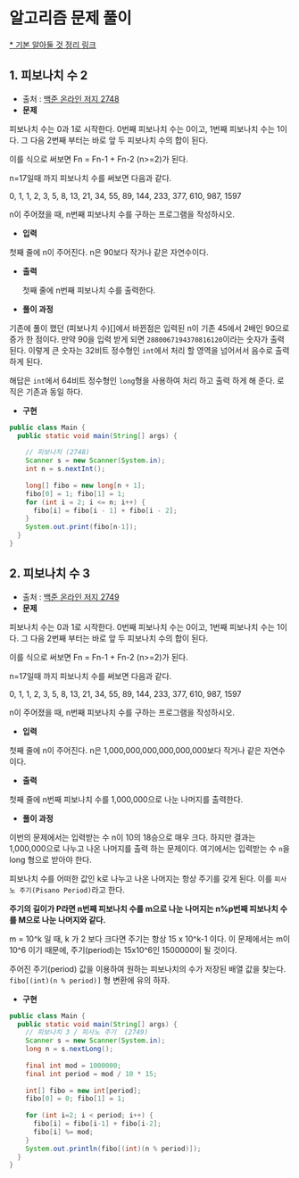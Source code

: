 # 알고리즘 문제 풀이 

[* 기본 알아둘 것 정리 링크](https://github.com/ksu3101/TIL/blob/master/Algorithm/base.md)  
  
## 1. 피보나치 수 2
- 출처 : [백준 온라인 저지 2748](https://www.acmicpc.net/problem/2748)
- **문제**

 피보나치 수는 0과 1로 시작한다. 0번째 피보나치 수는 0이고, 1번째 피보나치 수는 1이다. 그 다음 2번째 부터는 바로 앞 두 피보나치 수의 합이 된다.

 이를 식으로 써보면 Fn = Fn-1 + Fn-2 (n>=2)가 된다.

 n=17일때 까지 피보나치 수를 써보면 다음과 같다.

 0, 1, 1, 2, 3, 5, 8, 13, 21, 34, 55, 89, 144, 233, 377, 610, 987, 1597

 n이 주어졌을 때, n번째 피보나치 수를 구하는 프로그램을 작성하시오.

- **입력**

 첫째 줄에 n이 주어진다. n은 90보다 작거나 같은 자연수이다.

- **출력**

  첫째 줄에 n번째 피보나치 수를 출력한다.

- **풀이 과정**

 기존에 풀이 했던 (피보나치 수)[]에서 바뀐점은 입력된 n이 기존 45에서 2배인 90으로 증가 한 점이다. 만약 90을 입력 받게 되면 `2880067194370816120`이라는 숫자가 출력 된다. 이렇게 큰 숫자는 32비트 정수형인 `int`에서 처리 할 영역을 넘어서서 음수로 출력 하게 된다. 

 해답은 `int`에서 64비트 정수형인 `long`형을 사용하여 처리 하고 출력 하게 해 준다. 로직은 기존과 동일 하다. 

- **구현**

```java
public class Main {
  public static void main(String[] args) {
    
    // 피보나치 (2748)
    Scanner s = new Scanner(System.in);
    int n = s.nextInt();
    
    long[] fibo = new long[n + 1];
    fibo[0] = 1; fibo[1] = 1;
    for (int i = 2; i <= n; i++) {
      fibo[i] = fibo[i - 1] + fibo[i - 2];
    }
    System.out.print(fibo[n-1]);
  }
}
```

## 2. 피보나치 수 3
- 출처 : [백준 온라인 저지 2749](https://www.acmicpc.net/problem/2749)
- **문제**

 피보나치 수는 0과 1로 시작한다. 0번째 피보나치 수는 0이고, 1번째 피보나치 수는 1이다. 그 다음 2번째 부터는 바로 앞 두 피보나치 수의 합이 된다.

 이를 식으로 써보면 Fn = Fn-1 + Fn-2 (n>=2)가 된다.

 n=17일때 까지 피보나치 수를 써보면 다음과 같다.

 0, 1, 1, 2, 3, 5, 8, 13, 21, 34, 55, 89, 144, 233, 377, 610, 987, 1597

 n이 주어졌을 때, n번째 피보나치 수를 구하는 프로그램을 작성하시오.

- **입력**

 첫째 줄에 n이 주어진다. n은 1,000,000,000,000,000,000보다 작거나 같은 자연수이다.

- **출력**

 첫째 줄에 n번째 피보나치 수를 1,000,000으로 나눈 나머지를 출력한다.

- **풀이 과정**

 이번의 문제에서는 입력받는 수 n이 10의 18승으로 매우 크다. 하지만 결과는 1,000,000으로 나누고 나온 나머지를 출력 하는 문제이다. 여기에서는 입력받는 수 `n`을 long 형으로 받아야 한다.

 피보나치 수를 어떠한 값인 k로 나누고 나온 나머지는 항상 주기를 갖게 된다. 이를 `피사노 주기(Pisano Period)`라고 한다. 
 
 **주기의 길이가 P라면 n번째 피보나치 수를 m으로 나눈 나머지는 n%p번째 피보나치 수를 M으로 나눈 나머지와 같다.**
 
 m = 10^k 일 때, k 가 2 보다 크다면 주기는 항상 15 x 10^k-1 이다. 이 문제에서는 m이 10^6 이기 때문에, 주기(period)는 15x10^6인 1500000이 될 것이다. 

 주어진 주기(period) 값을 이용하여 원하는 피보나치의 수가 저장된 배열 값을 찾는다. 
 `fibo[(int)(n % period)]` 형 변환에 유의 하자. 

- **구현**

```java
public class Main {
  public static void main(String[] args) {
    // 피보나치 3 / 피사노 주기  (2749)
    Scanner s = new Scanner(System.in);
    long n = s.nextLong();
    
    final int mod = 1000000;
    final int period = mod / 10 * 15;
    
    int[] fibo = new int[period];
    fibo[0] = 0; fibo[1] = 1;
    
    for (int i=2; i < period; i++) {
      fibo[i] = fibo[i-1] + fibo[i-2];
      fibo[i] %= mod;
    }
    System.out.println(fibo[(int)(n % period)]);
  }
}
```